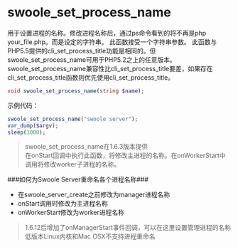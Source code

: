 # swoole_set_process_name

用于设置进程的名称。修改进程名称后，通过ps命令看到的将不再是php your_file.php。而是设定的字符串。
此函数接受一个字符串参数。
此函数与PHP5.5提供的cli_set_process_title功能是相同的。但swoole_set_process_name可用于PHP5.2之上的任意版本。swoole_set_process_name兼容性比cli_set_process_title要差，如果存在cli_set_process_title函数则优先使用cli_set_process_title。

```php
void swoole_set_process_name(string $name);
```
示例代码：
```php
swoole_set_process_name("swoole server");
var_dump($argv);
sleep(1000);
```

> swoole_set_process_name在1.6.3版本提供  
> 在onStart回调中执行此函数，将修改主进程的名称。在onWorkerStart中调用将修改worker子进程的名称。

###如何为Swoole Server重命名各个进程名称###
* 在swoole_server_create之前修改为manager进程名称
* onStart调用时修改为主进程名称
* onWorkerStart修改为worker进程名称  

> 1.6.12后增加了onManagerStart事件回调，可以在这里设置管理进程的名称  
> 低版本Linux内核和Mac OSX不支持进程重命名  

